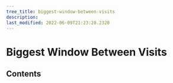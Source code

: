 ```yaml
---
tree_title: biggest-window-between-visits
description: 
last_modified: 2022-06-09T21:23:28.2328
---
```


# Biggest Window Between Visits

## Contents
